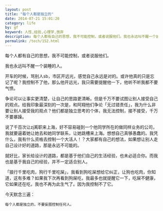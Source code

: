 ```yaml
---
layout: post
title: "每个人都是独立的"
date: 2014-07-21 15:01:20
category: life
by: gf
keyword: 人性,经验,心理学,放弃
description: 每个人都有自己的思想，我不可能控制，或者说服他们。我也永远叫不醒一个装睡的人。开车的时候，骂别人sb，市区开远光，感觉自己永远是对的。或许他真的只是忘记了呢？我控制不了他，那么
permalink: /tech/152.html
---
```

每个人都有自己的思想，我不可能控制，或者说服他们。

我也永远叫不醒一个装睡的人。

开车的时候，骂别人sb，市区开远光，感觉自己永远是对的。或许他真的只是忘记了呢？我控制不了他，那么他开远光，我只需要提醒他一下，他听不听我都不要气愤。

争论可以让事实更清楚，让自己的思路更清晰。但是千万不要试图让别人接受自己的观点。给我印象最深刻的一次是，和阿翔他们争论「无过错责任」，我为什么非要让别人接受我的观点？他们都是独立思考的个体，我无法控制，接不接受，千万不要暴躁。

说了千百次让zj离职来上海，好不容易碰到一个他同学所在的做同样业务的公司，我就要逼着她让她去和她同学联系，让她跳槽来上海。想想自己真够愚蠢的。我凭什么，我有什么资格去控制一个大活人！？大家都有自己的想法，如果想让别人走自己设计好的道路，那是永远不可能的。

就好比，家长给设计的道路，都是基于他们自己的生活经验，也未必适合你。而我也是基于我自己的经验，并不一定适合别人。

「狼行千里吃肉，狗行千里吃屎」，我看到狗吃屎想给它纠正，让狗也吃肉，你知道，这有多难？如果我下次再看到狗屎吃，我最多也就提醒它一下，吃屎不健康，它如果还在吃，我也不再为此生气了。因为我控制不了它。

今天默念三遍：

``````````
每个人都是独立的，不要妄图控制任何人。
``````````